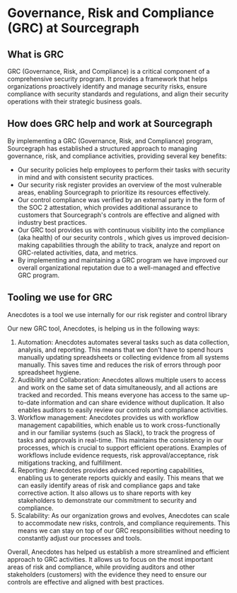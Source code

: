 # Governance, Risk and Compliance (GRC) at Sourcegraph

## What is GRC

GRC (Governance, Risk, and Compliance) is a critical component of a comprehensive security program. It provides a framework that helps organizations proactively identify and manage security risks, ensure compliance with security standards and regulations, and align their security operations with their strategic business goals.

## How does GRC help and work at Sourcegraph

By implementing a GRC (Governance, Risk, and Compliance) program, Sourcegraph has established a structured approach to managing governance, risk, and compliance activities, providing several key benefits:

* Our security policies help employees to perform their tasks with security in mind and with consistent security practices.
* Our security risk register provides an overview of the most vulnerable areas, enabling Sourcegraph to prioritize its resources effectively.
* Our control compliance was verified by an external party in the form of the SOC 2 attestation, which provides additional assurance to customers that Sourcegraph's controls are effective and aligned with industry best practices.
* Our GRC tool provides us with continuous visibility into the compliance (aka health) of our security controls , which gives us improved decision-making capabilities through the ability to track, analyze and report on GRC-related activities, data, and metrics.
* By implementing and maintaining a GRC program we have improved our overall organizational reputation due to a well-managed and effective GRC program.

## Tooling we use for GRC 

Anecdotes is a tool we use internally for our risk register and  control library 

Our new GRC tool, Anecdotes, is helping us in the following ways:

1. Automation: Anecdotes automates several tasks such as data collection, analysis, and reporting. This means that we don't have to spend hours manually updating spreadsheets or collecting evidence from all systems manually. This saves time and reduces the risk of errors through poor spreadsheet hygiene.
2. Audibility and Collaboration: Anecdotes allows multiple users to access and work on the same set of data simultaneously, and all actions are tracked and recorded. This means everyone has access to the same up-to-date information and can share evidence without duplication. It also enables auditors to easily review our controls and compliance activities.
3. Workflow management: Anecdotes provides us with workflow management capabilities, which enable us to work cross-functionally and in our familiar systems (such as Slack), to track the progress of tasks and approvals in real-time. This maintains the consistency in our processes, which is crucial to support efficient operations. Examples of workflows include evidence requests, risk approval/acceptance, risk mitigations tracking, and fulfillment.
4. Reporting: Anecdotes provides advanced reporting capabilities, enabling us to generate reports quickly and easily. This means that we can easily identify areas of risk and compliance gaps and take corrective action. It also allows us to share reports with key stakeholders to demonstrate our commitment to security and compliance.
5. Scalability: As our organization grows and evolves, Anecdotes can scale to accommodate new risks, controls, and compliance requirements. This means we can stay on top of our GRC responsibilities without needing to constantly adjust our processes and tools.

Overall, Anecdotes has helped us establish a more streamlined and efficient approach to GRC activities. It allows us to focus on the most important areas of risk and compliance, while providing auditors and other stakeholders (customers)  with the evidence they need to ensure our controls are effective and aligned with best practices.
